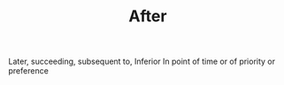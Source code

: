 ---
title: After
letter: A
permalink: "/definitions/after.html"
body: Later, succeeding, subsequent to, Inferior In point of time or of priority or
  preference
published_at: '2018-07-07'
source: Black's Law Dictionary
layout: post
---
